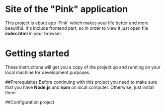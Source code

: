 # Site of the "Pink" application
This project is about app 'Pink' which makes your life better and more beautiful. It's include frontend part, so in order to view it just open file **index.html** in your browser.

# Getting started
These instructions will get you a copy of the project up and running on your local machine for development purposes.

##Prerequisites
Before continuing with this project you need to make sure that you have **Node.js** and **npm** on local computer. Otherwise, just install them.

##Configuration project

